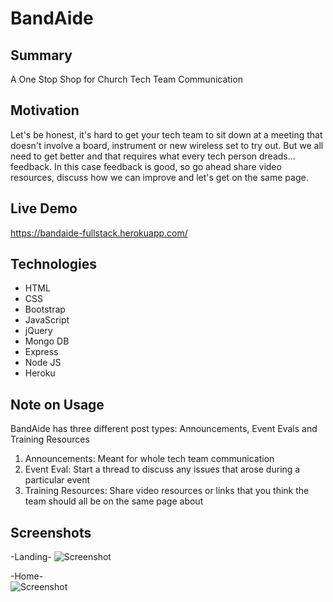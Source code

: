 # BandAide

## Summary
A One Stop Shop for Church Tech Team Communication

## Motivation
Let's be honest, it's hard to get your tech team to sit down at a meeting that doesn't involve a board, 
instrument or new wireless set to try out. 
But we all need to get better and that requires what every tech person dreads... feedback. 
In this case feedback is good, so go ahead share video resources, discuss how we can improve and let's get on the same page.

## Live Demo
https://bandaide-fullstack.herokuapp.com/

## Technologies
- HTML
- CSS
- Bootstrap
- JavaScript
- jQuery
- Mongo DB
- Express
- Node JS
- Heroku


## Note on Usage
BandAide has three different post types: Announcements, Event Evals and Training Resources

1. Announcements: Meant for whole tech team communication
2. Event Eval: Start a thread to discuss any issues that arose during a particular event
3. Training Resources: Share video resources or links that you think the team should all be on the same page about

## Screenshots

-Landing- 
![Screenshot](https://github.com/kmlamthinkful/BandAide/blob/master/screenshots/BandAide%20Landing.png)

-Home-  
![Screenshot](https://github.com/kmlamthinkful/BandAide/blob/master/screenshots/BandAide%20Home%20-%20Event%20Evals.png)






